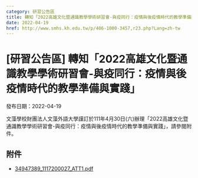 ```yaml
---
category: 研習公告區
title: 轉知「2022高雄文化暨通識教學學術研習會-與疫同行：疫情與後疫情時代的教學準備與實踐」
date: 2022-04-19
href: http://www.smhs.kh.edu.tw/p/406-1000-3457,r23.php?Lang=zh-tw
---
```


# [研習公告區] 轉知「2022高雄文化暨通識教學學術研習會-與疫同行：疫情與後疫情時代的教學準備與實踐」

發布日期：2022-04-19

文藻學校財團法人文藻外語大學謹訂於111年4月30日(六)辦理「2022高雄文化暨通識教學學術研習會-與疫同行：疫情與後疫情時代的教學準備與實踐」，請參閱附件。

## 附件

- [34947389_1117200027_ATT1.pdf](https://www.smhs.kh.edu.tw/var/file/0/1000/attach/62/pta_3213_605636_37054.pdf)

